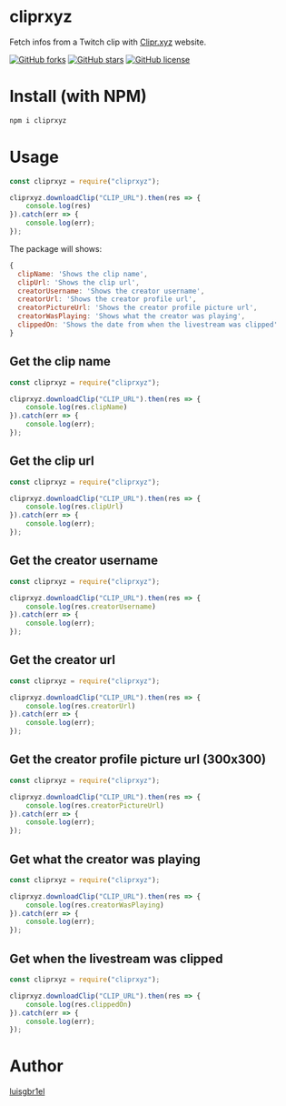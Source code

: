 # cliprxyz
Fetch infos from a Twitch clip with [Clipr.xyz](https://clipr.xyz) website.

<a href="https://github.com/luisgbr1el/cliprxyz/network"><img alt="GitHub forks" src="https://img.shields.io/github/forks/luisgbr1el/cliprxyz?style=for-the-badge"></a>
<a href="https://github.com/luisgbr1el/cliprxyz/stargazers"><img alt="GitHub stars" src="https://img.shields.io/github/stars/luisgbr1el/cliprxyz?style=for-the-badge"></a>
<a href="https://github.com/luisgbr1el/cliprxyz"><img alt="GitHub license" src="https://img.shields.io/github/license/luisgbr1el/cliprxyz?style=for-the-badge"></a>


# Install (with NPM)
```javascript
npm i cliprxyz
```

# Usage
```javascript
const cliprxyz = require("cliprxyz");

cliprxyz.downloadClip("CLIP_URL").then(res => {
    console.log(res)
}).catch(err => {
    console.log(err);
});
```

The package will shows:
```javascript
{
  clipName: 'Shows the clip name',
  clipUrl: 'Shows the clip url',
  creatorUsername: 'Shows the creator username',
  creatorUrl: 'Shows the creator profile url',
  creatorPictureUrl: 'Shows the creator profile picture url',
  creatorWasPlaying: 'Shows what the creator was playing',
  clippedOn: 'Shows the date from when the livestream was clipped'
}
```

## Get the clip name
```javascript
const cliprxyz = require("cliprxyz");

cliprxyz.downloadClip("CLIP_URL").then(res => {
    console.log(res.clipName)
}).catch(err => {
    console.log(err);
});
```

## Get the clip url
```javascript
const cliprxyz = require("cliprxyz");

cliprxyz.downloadClip("CLIP_URL").then(res => {
    console.log(res.clipUrl)
}).catch(err => {
    console.log(err);
});
```

## Get the creator username
```javascript
const cliprxyz = require("cliprxyz");

cliprxyz.downloadClip("CLIP_URL").then(res => {
    console.log(res.creatorUsername)
}).catch(err => {
    console.log(err);
});
```

## Get the creator url
```javascript
const cliprxyz = require("cliprxyz");

cliprxyz.downloadClip("CLIP_URL").then(res => {
    console.log(res.creatorUrl)
}).catch(err => {
    console.log(err);
});
```

## Get the creator profile picture url (300x300)
```javascript
const cliprxyz = require("cliprxyz");

cliprxyz.downloadClip("CLIP_URL").then(res => {
    console.log(res.creatorPictureUrl)
}).catch(err => {
    console.log(err);
});
```

## Get what the creator was playing
```javascript
const cliprxyz = require("cliprxyz");

cliprxyz.downloadClip("CLIP_URL").then(res => {
    console.log(res.creatorWasPlaying)
}).catch(err => {
    console.log(err);
});
```

## Get when the livestream was clipped
```javascript
const cliprxyz = require("cliprxyz");

cliprxyz.downloadClip("CLIP_URL").then(res => {
    console.log(res.clippedOn)
}).catch(err => {
    console.log(err);
});
```


# Author
<a href="https://github.com/luisgbr1el">luisgbr1el</a>
